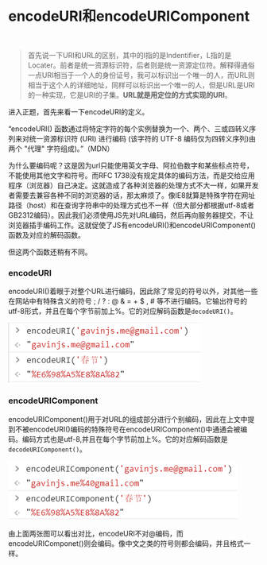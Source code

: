 # encodeURI和encodeURIComponent
<br >

> 首先说一下URI和URL的区别，其中的I指的是Indentifier，L指的是Locater。前者是统一资源标识符，后者则是统一资源定位符。解释得通俗一点URI相当于一个人的身份证号，我可以标识出一个唯一的人，而URL则相当于这个人的详细地址，同样可以标识出一个唯一的人，但是URL是URI的一种实现，它是URI的子集。**URL就是用定位的方式实现的URI**。

进入正题，首先来看一下encodeURI的定义。

“encodeURI()  函数通过将特定字符的每个实例替换为一个、两个、三或四转义序列来对统一资源标识符 (URI) 进行编码 (该字符的 UTF-8 编码仅为四转义序列)由两个 "代理" 字符组成)。”（MDN）

为什么要编码呢？这是因为url只能使用英文字母、阿拉伯数字和某些标点符号，不能使用其他文字和符号。而RFC 1738没有规定具体的编码方法，而是交给应用程序（浏览器）自己决定。这就造成了各种浏览器的处理方式不大一样，如果开发者需要去兼容各种不同的浏览器的话，那太麻烦了。像IE8就算是特殊字符在网址路径（host）和在查询字符串中的处理方式也不一样（但大部分都根据utf-8或者GB2312编码）。因此我们必须使用JS先对URL编码，然后再向服务器提交，不让浏览器插手编码工作。这就促使了JS有encodeURI()和encodeURIComponent()函数及对应的解码函数。

但这两个函数还稍有不同。

### encodeURI

encodeURI()着眼于对整个URL进行编码，因此除了常见的符号以外，对其他一些在网站中有特殊含义的符号 ; / ? : @ & = + $ , # 等不进行编码。它输出符号的utf-8形式，并且在每个字节前加上%。它的对应解码函数是`decodeURI()`。

![](../images/30.png)

### encodeURIComponent

encodeURIComponent()用于对URL的组成部分进行个别编码，因此在上文中提到不被encodeURI()编码的特殊符号在encodeURIComponent()中通通会被编码。编码方式也是utf-8,并且在每个字节前加上%。它的对应解码函数是`decodeURIComponent()`。

![](../images/31.png)

由上面两张图可以看出对比，encodeURI不对@编码，而encodeURIComponet()则会编码。像中文之类的符号则都会编码，并且格式一样。






<Vssue :title="$title" />

